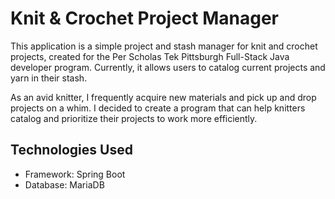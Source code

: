 # Knit & Crochet Project Manager

This application is a simple project and stash manager for knit and crochet projects, created for the Per Scholas Tek Pittsburgh Full-Stack Java developer program. Currently, it allows users to catalog current projects and yarn in their stash.

As an avid knitter, I frequently acquire new materials and pick up and drop projects on a whim. I decided to create a program that can help knitters catalog and prioritize their projects to work more efficiently.

## Technologies Used

- Framework: Spring Boot
- Database: MariaDB
